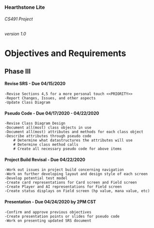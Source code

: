 ### Hearthstone Lite
###### CS491 Project
###### version 1.0
# Objectives and Requirements
## Phase III
#### Revise SRS     - Due 04/15/2020
    -Revise Sections 4,5 for a more personal touch <<PRIORITY>>
    -Report Changes, Issues, and other aspects
    -Update Class Diagram
#### Pseudo Code    - Due 04/17/2020 - 04/22/2020
    -Revise Class Diagram Design
    -Document all(most) class objects in use
    -Document all(most) attributes and methods for each class object
    -Describe attributes through pseudo code
        # Determine what datastructures the attributes will use
        # Determine class method calls
        # Create all necessary pseudo code for above items 
#### Project Build Revisal  - Due 04/22/2020
    -Work out issues in project build concerning navigation
    -Work on further developing layout and design style of each screen
    -Develop potential test model
    -Create card representations for Card screen and Field screen
    -Create Player and AI representations for Field screen
    -Create status displays on Field screen (hp value, mana value, etc)
#### Presentation - Due 04/24/2020 by 2PM CST
    -Confirm and approve previous objectives
    -Create presentation points or slides for pseudo code
    -Work on presenting updated SRS document
